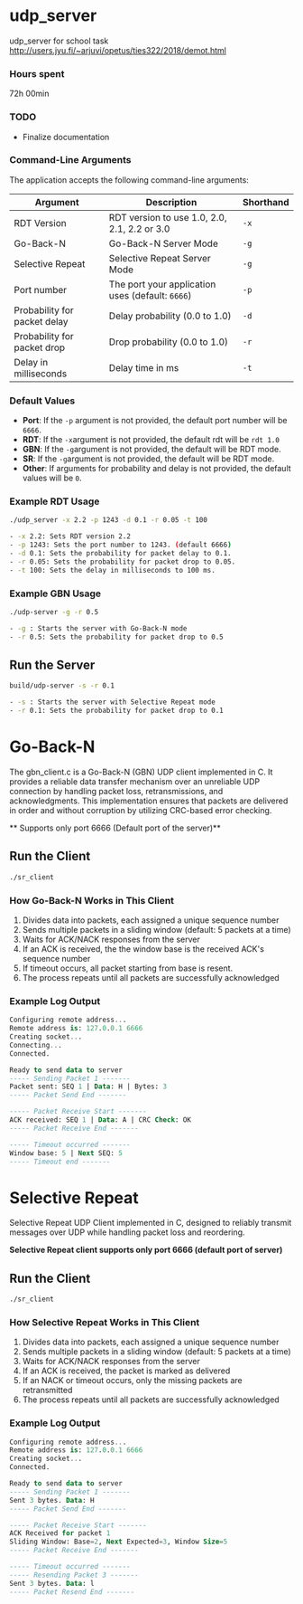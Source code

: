 # udp_server
udp_server for school task 
http://users.jyu.fi/~arjuvi/opetus/ties322/2018/demot.html

### Hours spent
72h 00min


### TODO
- Finalize documentation 

### Command-Line Arguments
The application accepts the following command-line arguments:

| Argument                            | Description                            | Shorthand |
|-------------------------------------|----------------------------------------|-----------|
| RDT Version                         | RDT version to use 1.0, 2.0, 2.1, 2.2 or 3.0 | `-x`|
| Go-Back-N                           | Go-Back-N Server Mode                  | `-g`      |
| Selective Repeat                    | Selective Repeat Server Mode           | `-g`      |
| Port number                         | The port your application uses (default: `6666`)        | `-p`      |
| Probability for packet delay        | Delay probability (0.0 to 1.0)         | `-d`      |
| Probability for packet drop         | Drop probability (0.0 to 1.0)          | `-r`      |
| Delay in milliseconds               | Delay time in ms                       | `-t`      |

### Default Values
- **Port**: If the `-p` argument is not provided, the default port number will be `6666`.
- **RDT**: If the `-x`argument is not provided, the default rdt will be `rdt 1.0`
- **GBN**: If the `-g`argument is not provided, the default will be RDT mode.
- **SR**: If the `-g`argument is not provided, the default will be RDT mode.
- **Other**: If arguments for probability and delay is not provided, the default values will be `0`.

### Example RDT Usage 

```bash
./udp_server -x 2.2 -p 1243 -d 0.1 -r 0.05 -t 100

- -x 2.2: Sets RDT version 2.2
- -p 1243: Sets the port number to 1243. (default 6666)
- -d 0.1: Sets the probability for packet delay to 0.1.
- -r 0.05: Sets the probability for packet drop to 0.05.
- -t 100: Sets the delay in milliseconds to 100 ms.
```

### Example GBN Usage
```bash
./udp-server -g -r 0.5

- -g : Starts the server with Go-Back-N mode
- -r 0.5: Sets the probability for packet drop to 0.5
```

## Run the Server
```bash
build/udp-server -s -r 0.1

- -s : Starts the server with Selective Repeat mode
- -r 0.1: Sets the probability for packet drop to 0.1
```

# Go-Back-N
The gbn_client.c is a Go-Back-N (GBN) UDP client implemented in C. It provides a reliable data transfer mechanism over an unreliable UDP connection by handling packet loss, retransmissions, and acknowledgments. This implementation ensures that packets are delivered in order and without corruption by utilizing CRC-based error checking.

** Supports only port 6666 (Default port of the server)**

## Run the Client
``` bash
./sr_client

```

### How Go-Back-N Works in This Client
1. Divides data into packets, each assigned a unique sequence number
2. Sends multiple packets in a sliding window (default: 5 packets at a time)
3. Waits for ACK/NACK responses from the server
4. If an ACK is received, the the window base is the received ACK's sequence number
5. If timeout occurs, all packet starting from base is resent. 
6. The process repeats until all packets are successfully acknowledged


### Example Log Output
```sql
Configuring remote address...
Remote address is: 127.0.0.1 6666
Creating socket...
Connecting...
Connected.

Ready to send data to server
----- Sending Packet 1 -------
Packet sent: SEQ 1 | Data: H | Bytes: 3
----- Packet Send End -------

----- Packet Receive Start -------
ACK received: SEQ 1 | Data: A | CRC Check: OK
----- Packet Receive End -------

----- Timeout occurred -------
Window base: 5 | Next SEQ: 5
----- Timeout end -------
```

# Selective Repeat
 Selective Repeat UDP Client implemented in C, designed to reliably transmit messages over UDP while handling packet loss and reordering.

**Selective Repeat client supports only port 6666 (default port of server)**

## Run the Client
``` bash
./sr_client

```
### How Selective Repeat Works in This Client
1. Divides data into packets, each assigned a unique sequence number
2. Sends multiple packets in a sliding window (default: 5 packets at a time)
3. Waits for ACK/NACK responses from the server
4. If an ACK is received, the packet is marked as delivered
5. If an NACK or timeout occurs, only the missing packets are retransmitted
6. The process repeats until all packets are successfully acknowledged

### Example Log Output
```sql
Configuring remote address...
Remote address is: 127.0.0.1 6666
Creating socket...
Connected.

Ready to send data to server
----- Sending Packet 1 -------
Sent 3 bytes. Data: H
----- Packet Send End -------

----- Packet Receive Start -------
ACK Received for packet 1
Sliding Window: Base=2, Next Expected=3, Window Size=5
----- Packet Receive End -------

----- Timeout occurred -------
----- Resending Packet 3 -------
Sent 3 bytes. Data: l
----- Packet Resend End -------
```
